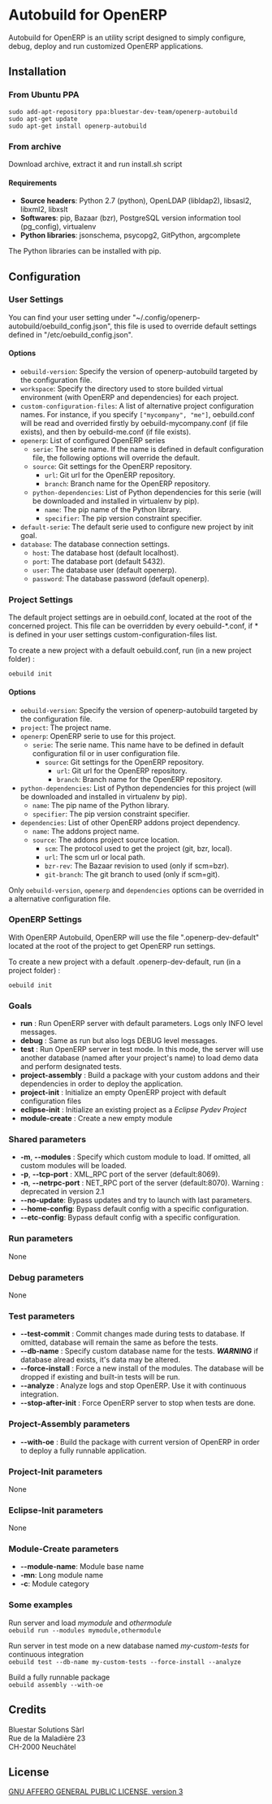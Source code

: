 # Autobuild for OpenERP

Autobuild for OpenERP is an utility script designed to simply configure, debug, deploy and run customized OpenERP applications.

## Installation

### From Ubuntu PPA

	sudo add-apt-repository ppa:bluestar-dev-team/openerp-autobuild
	sudo apt-get update
	sudo apt-get install openerp-autobuild

### From archive

Download archive, extract it and run install.sh script

#### Requirements

* **Source headers**: Python 2.7 (python), OpenLDAP (libldap2), libsasl2, libxml2, libxslt
* **Softwares**: pip, Bazaar (bzr), PostgreSQL version information tool (pg_config), virtualenv
* **Python libraries**: jsonschema, psycopg2, GitPython, argcomplete

The Python libraries can be installed with pip.

## Configuration

### User Settings

You can find your user setting under "~/.config/openerp-autobuild/oebuild_config.json", this file is
used to override default settings defined in "/etc/oebuild_config.json".

#### Options

* ``oebuild-version``: Specify the version of openerp-autobuild targeted by the configuration file.
* ``workspace``: Specify the directory used to store builded virtual environment (with OpenERP and dependencies) for each project.
* ``custom-configuration-files``: A list of alternative project configuration names. For instance, if you specify ``["mycompany", "me"]``, 
  oebuild.conf will be read and overrided firstly by oebuild-mycompany.conf (if file exists), and then by oebuild-me.conf (if file exists).
* ``openerp``: List of configured OpenERP series 
    * ``serie``: The serie name. If the name is defined in default configuration file, the following options will override the default.
    * ``source``: Git settings for the OpenERP repository.
    	* ``url``: Git url for the OpenERP repository.
    	* ``branch``: Branch name for the OpenERP repository.
    * ``python-dependencies``: List of Python dependencies for this serie (will be downloaded and installed in virtualenv by pip).
        * ``name``: The pip name of the Python library.
        * ``specifier``: The pip version constraint specifier.
* ``default-serie``: The default serie used to configure new project by init goal.
* ``database``: The database connection settings.
    * ``host``: The database host (default localhost).
    * ``port``: The database port (default 5432).
    * ``user``: The database user (default openerp).
    * ``password``: The database password (default openerp).

### Project Settings

The default project settings are in oebuild.conf, located at the root of the concerned project. This file can be overridden by every oebuild-*.conf, 
if * is defined in your user settings custom-configuration-files list.

To create a new project with a default oebuild.conf, run (in a new project folder) :

	oebuild init

#### Options

* ``oebuild-version``: Specify the version of openerp-autobuild targeted by the configuration file.
* ``project``: The project name.
* ``openerp``: OpenERP serie to use for this project.
    * ``serie``: The serie name. This name have to be defined in default configuration fil or in user configuration file.
        * ``source``: Git settings for the OpenERP repository.
            * ``url``: Git url for the OpenERP repository.
            * ``branch``: Branch name for the OpenERP repository.               
* ``python-dependencies``: List of Python dependencies for this project (will be downloaded and installed in virtualenv by pip).
    * ``name``: The pip name of the Python library.
    * ``specifier``: The pip version constraint specifier.
* ``dependencies``: List of other OpenERP addons project dependency.
    * ``name``: The addons project name.
    * ``source``: The addons project source location.
        * ``scm``: The protocol used to get the project (git, bzr, local).
        * ``url``: The scm url or local path.
        * ``bzr-rev``: The Bazaar revision to used (only if scm=bzr).
        * ``git-branch``: The git branch to used (only if scm=git).

Only ``oebuild-version``, ``openerp`` and ``dependencies`` options can be overrided in a alternative configuration file.

### OpenERP Settings

With OpenERP Autobuild, OpenERP will use the file ".openerp-dev-default" located at the root of the project to get OpenERP run settings.

To create a new project with a default .openerp-dev-default, run (in a project folder) :

	oebuild init

### Goals

* **run** : Run OpenERP server with default parameters. Logs only INFO level messages.
* **debug** : Same as run but also logs DEBUG level messages.
* **test** : Run OpenERP server in test mode. In this mode, the server will use another database (named after your project's name) to load demo data and perform designated tests.
* **project-assembly** : Build a package with your custom addons and their dependencies in order to deploy the application.
* **project-init** : Initialize an empty OpenERP project with default configuration files
* **eclipse-init** : Initialize an existing project as a _Eclipse Pydev Project_
* **module-create** : Create a new empty module

### Shared parameters

* **-m**, **--modules** : Specify which custom module to load. If omitted, all custom modules will be loaded.
* **-p**, **--tcp-port** : XML_RPC port of the server (default:8069).
* **-n**, **--netrpc-port** : NET_RPC port of the server (default:8070). Warning : deprecated in version 2.1
* **--no-update**: Bypass updates and try to launch with last parameters. 
* **--home-config**: Bypass default config with a specific configuration. 
* **--etc-config**: Bypass default config with a specific configuration. 

### Run parameters

None

### Debug parameters

None

### Test parameters

* **--test-commit** : Commit changes made during tests to database. If omitted, database will remain the same as before the tests.
* **--db-name** : Specify custom database name for the tests. ***WARNING*** if database alread exists, it's data may be altered.
* **--force-install** : Force a new install of the modules. The database will be dropped if existing and built-in tests will be run.
* **--analyze** : Analyze logs and stop OpenERP. Use it with continuous integration.
* **--stop-after-init** : Force OpenERP server to stop when tests are done.

### Project-Assembly parameters

* **--with-oe** : Build the package with current version of OpenERP in order to deploy a fully runnable application.

### Project-Init parameters

None

### Eclipse-Init parameters

None

### Module-Create parameters

* **--module-name**: Module base name
* **-mn**: Long module name
* **-c**: Module category

### Some examples

Run server and load _mymodule_ and _othermodule_  
`oebuild run --modules mymodule,othermodule`

Run server in test mode on a new database named _my-custom-tests_ for continuous integration  
`oebuild test --db-name my-custom-tests --force-install --analyze`

Build a fully runnable package  
`oebuild assembly --with-oe`

## Credits

Bluestar Solutions Sàrl  
Rue de la Maladière 23  
CH-2000 Neuchâtel

## License

[GNU AFFERO GENERAL PUBLIC LICENSE, version 3](http://www.gnu.org/licenses/agpl-3.0.html)
